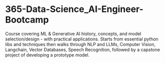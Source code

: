 # 365-Data-Science_AI-Engineer-Bootcamp
Course covering ML & Generative AI history, concepts, and model selection/design - with practical applications. Starts from essential python libs and techniques then walks through NLP and LLMs, Computer Vision, Langchain, Vector Databases, Speech Recognition, followed by a capstone project of developing a prototype model.
